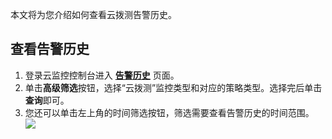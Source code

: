 ﻿本文将为您介绍如何查看云拨测告警历史。

## 查看告警历史

1. 登录云监控控制台进入 [**告警历史**](https://console.cloud.tencent.com/monitor/alarm2/history) 页面。
2. 单击**高级筛选**按钮，选择“云拨测”监控类型和对应的策略类型。选择完后单击**查询**即可。
3. 您还可以单击左上角的时间筛选按钮，筛选需要查看告警历史的时间范围。
![](https://main.qcloudimg.com/raw/68addf3c8fa6fa7865480fe736baa4c2.png)
